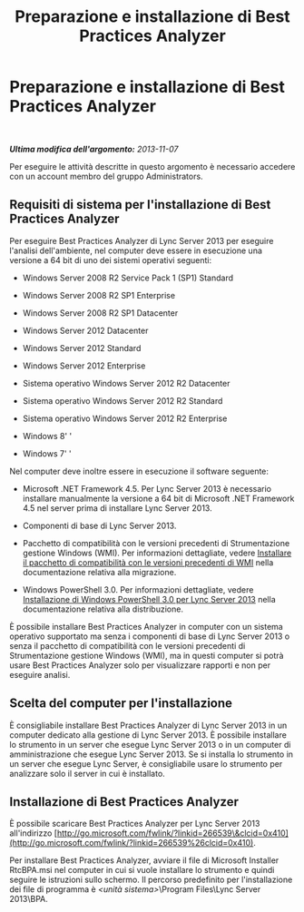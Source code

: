 ﻿---
title: Preparazione e installazione di Best Practices Analyzer
TOCTitle: Preparazione e installazione di Best Practices Analyzer
ms:assetid: 550613dd-dc08-482e-9980-a3fe187cd162
ms:mtpsurl: https://technet.microsoft.com/it-it/library/Gg591347(v=OCS.15)
ms:contentKeyID: 49300600
ms.date: 08/24/2015
mtps_version: v=OCS.15
ms.translationtype: HT
---

# Preparazione e installazione di Best Practices Analyzer

 

_**Ultima modifica dell'argomento:** 2013-11-07_

Per eseguire le attività descritte in questo argomento è necessario accedere con un account membro del gruppo Administrators.

## Requisiti di sistema per l'installazione di Best Practices Analyzer

Per eseguire Best Practices Analyzer di Lync Server 2013 per eseguire l'analisi dell'ambiente, nel computer deve essere in esecuzione una versione a 64 bit di uno dei sistemi operativi seguenti:

  - Windows Server 2008 R2 Service Pack 1 (SP1) Standard

  - Windows Server 2008 R2 SP1 Enterprise

  - Windows Server 2008 R2 SP1 Datacenter

  - Windows Server 2012 Datacenter

  - Windows Server 2012 Standard

  - Windows Server 2012 Enterprise

  - Sistema operativo Windows Server 2012 R2 Datacenter

  - Sistema operativo Windows Server 2012 R2 Standard

  - Sistema operativo Windows Server 2012 R2 Enterprise

  - Windows 8' '

  - Windows 7' '

Nel computer deve inoltre essere in esecuzione il software seguente:

  - Microsoft .NET Framework 4.5. Per Lync Server 2013 è necessario installare manualmente la versione a 64 bit di Microsoft .NET Framework 4.5 nel server prima di installare Lync Server 2013.

  - Componenti di base di Lync Server 2013.

  - Pacchetto di compatibilità con le versioni precedenti di Strumentazione gestione Windows (WMI). Per informazioni dettagliate, vedere [Installare il pacchetto di compatibilità con le versioni precedenti di WMI](install-wmi-backward-compatibility-package.md) nella documentazione relativa alla migrazione.

  - Windows PowerShell 3.0. Per informazioni dettagliate, vedere [Installazione di Windows PowerShell 3.0 per Lync Server 2013](lync-server-2013-installing-windows-powershell-3-0.md) nella documentazione relativa alla distribuzione.

È possibile installare Best Practices Analyzer in computer con un sistema operativo supportato ma senza i componenti di base di Lync Server 2013 o senza il pacchetto di compatibilità con le versioni precedenti di Strumentazione gestione Windows (WMI), ma in questi computer si potrà usare Best Practices Analyzer solo per visualizzare rapporti e non per eseguire analisi.

## Scelta del computer per l'installazione

È consigliabile installare Best Practices Analyzer di Lync Server 2013 in un computer dedicato alla gestione di Lync Server 2013. È possibile installare lo strumento in un server che esegue Lync Server 2013 o in un computer di amministrazione che esegue Lync Server 2013. Se si installa lo strumento in un server che esegue Lync Server, è consigliabile usare lo strumento per analizzare solo il server in cui è installato.

## Installazione di Best Practices Analyzer

È possibile scaricare Best Practices Analyzer per Lync Server 2013 all'indirizzo [http://go.microsoft.com/fwlink/?linkid=266539\&clcid=0x410](http://go.microsoft.com/fwlink/?linkid=266539%26clcid=0x410).

Per installare Best Practices Analyzer, avviare il file di Microsoft Installer RtcBPA.msi nel computer in cui si vuole installare lo strumento e quindi seguire le istruzioni sullo schermo. Il percorso predefinito per l'installazione dei file di programma è *\<unità sistema\>*\\Program Files\\Lync Server 2013\\BPA.

